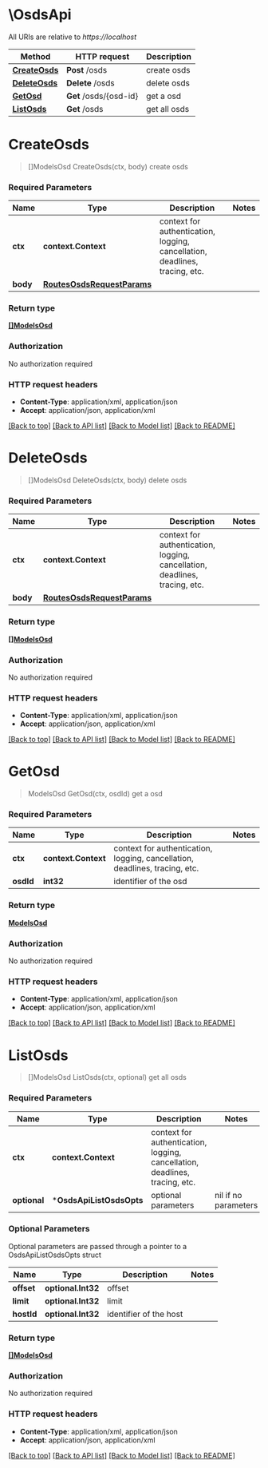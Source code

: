 # \OsdsApi

All URIs are relative to *https://localhost*

Method | HTTP request | Description
------------- | ------------- | -------------
[**CreateOsds**](OsdsApi.md#CreateOsds) | **Post** /osds | create osds
[**DeleteOsds**](OsdsApi.md#DeleteOsds) | **Delete** /osds | delete osds
[**GetOsd**](OsdsApi.md#GetOsd) | **Get** /osds/{osd-id} | get a osd
[**ListOsds**](OsdsApi.md#ListOsds) | **Get** /osds | get all osds


# **CreateOsds**
> []ModelsOsd CreateOsds(ctx, body)
create osds

### Required Parameters

Name | Type | Description  | Notes
------------- | ------------- | ------------- | -------------
 **ctx** | **context.Context** | context for authentication, logging, cancellation, deadlines, tracing, etc.
  **body** | [**RoutesOsdsRequestParams**](RoutesOsdsRequestParams.md)|  | 

### Return type

[**[]ModelsOsd**](*models.Osd.md)

### Authorization

No authorization required

### HTTP request headers

 - **Content-Type**: application/xml, application/json
 - **Accept**: application/json, application/xml

[[Back to top]](#) [[Back to API list]](../README.md#documentation-for-api-endpoints) [[Back to Model list]](../README.md#documentation-for-models) [[Back to README]](../README.md)

# **DeleteOsds**
> []ModelsOsd DeleteOsds(ctx, body)
delete osds

### Required Parameters

Name | Type | Description  | Notes
------------- | ------------- | ------------- | -------------
 **ctx** | **context.Context** | context for authentication, logging, cancellation, deadlines, tracing, etc.
  **body** | [**RoutesOsdsRequestParams**](RoutesOsdsRequestParams.md)|  | 

### Return type

[**[]ModelsOsd**](*models.Osd.md)

### Authorization

No authorization required

### HTTP request headers

 - **Content-Type**: application/xml, application/json
 - **Accept**: application/json, application/xml

[[Back to top]](#) [[Back to API list]](../README.md#documentation-for-api-endpoints) [[Back to Model list]](../README.md#documentation-for-models) [[Back to README]](../README.md)

# **GetOsd**
> ModelsOsd GetOsd(ctx, osdId)
get a osd

### Required Parameters

Name | Type | Description  | Notes
------------- | ------------- | ------------- | -------------
 **ctx** | **context.Context** | context for authentication, logging, cancellation, deadlines, tracing, etc.
  **osdId** | **int32**| identifier of the osd | 

### Return type

[**ModelsOsd**](models.Osd.md)

### Authorization

No authorization required

### HTTP request headers

 - **Content-Type**: application/xml, application/json
 - **Accept**: application/json, application/xml

[[Back to top]](#) [[Back to API list]](../README.md#documentation-for-api-endpoints) [[Back to Model list]](../README.md#documentation-for-models) [[Back to README]](../README.md)

# **ListOsds**
> []ModelsOsd ListOsds(ctx, optional)
get all osds

### Required Parameters

Name | Type | Description  | Notes
------------- | ------------- | ------------- | -------------
 **ctx** | **context.Context** | context for authentication, logging, cancellation, deadlines, tracing, etc.
 **optional** | ***OsdsApiListOsdsOpts** | optional parameters | nil if no parameters

### Optional Parameters
Optional parameters are passed through a pointer to a OsdsApiListOsdsOpts struct

Name | Type | Description  | Notes
------------- | ------------- | ------------- | -------------
 **offset** | **optional.Int32**| offset | 
 **limit** | **optional.Int32**| limit | 
 **hostId** | **optional.Int32**| identifier of the host | 

### Return type

[**[]ModelsOsd**](*models.Osd.md)

### Authorization

No authorization required

### HTTP request headers

 - **Content-Type**: application/xml, application/json
 - **Accept**: application/json, application/xml

[[Back to top]](#) [[Back to API list]](../README.md#documentation-for-api-endpoints) [[Back to Model list]](../README.md#documentation-for-models) [[Back to README]](../README.md)

